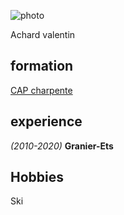 ![photo](https://encrypted-tbn0.gstatic.com/images?q=tbn:ANd9GcSKTDZBr0-ni_iMXO6rzwlXsVMqOIyq3YjHQIpn4Apo65uwmPzEuRxl4y5xTiy00jP9-Ig&usqp=CAU)

Achard valentin
## formation
[CAP charpente](https://compagnonsdutourdefrance.org/pages/compagnons-du-tour-de-france-accueil)
## experience
_(2010-2020)_ **Granier-Ets**
## Hobbies
Ski

